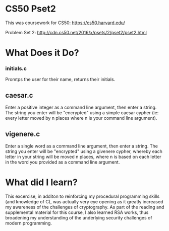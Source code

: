 # CS50 Pset2
This was coursework for CS50: https://cs50.harvard.edu/

Problem Set 2: http://cdn.cs50.net/2016/x/psets/2/pset2/pset2.html

# What Does it Do?

### initials.c
Promtps the user for their name, returns their initials.

## caesar.c
Enter a positive integer as a command line argument, then enter a string. The string you enter will be "encrypted" using a simple caesar cypher (ie: every letter moved by n places where n is your command line argument).

## vigenere.c
Enter a single word as a command line argument, then enter a string. The string you enter will be "encrypted" using a givenere cypher, whereby each letter in your string will be moved n places, where n is based on each letter in the word you provided as a command line argument.

# What did I learn?
This excercise, in additon to reinforcing my procedural programming skills (and knowledge of C), was actually very eye opening as it greatly increased my awareness of the challenges of cryptography. As part of the reading and supplemental material for this course, I also learned RSA works, thus broadening my understanding of the underlying security challenges of modern programming.
